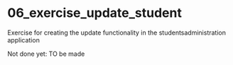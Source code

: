 # 06_exercise_update_student
Exercise for creating the update functionality in the studentsadministration application

Not done yet: TO be made
